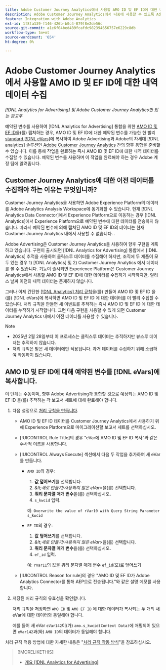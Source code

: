 ```yaml
---
title: Adobe Customer Journey Analytics에서 사용할 AMO ID 및 EF ID에 대한 내역 데이터 수집
description: Adobe Customer Journey Analytics에서 나중에 사용할 수 있도록 Adobe Analytics에서 예약된 변수에 대한 내역 데이터를 수집하는 방법을 알아봅니다
feature: Integration with Adobe Analytics
exl-id: 1f8fa139-f146-426b-b0c4-079f8e2de56c
source-git-commit: a1e6f04bed489fcafdc982394656757e6229c8db
workflow-type: tm+mt
source-wordcount: '654'
ht-degree: 0%

---
```


# Adobe Customer Journey Analytics에서 사용할 AMO ID 및 EF ID에 대한 내역 데이터 수집

*[!DNL Analytics for Advertising] 및 Adobe Customer Journey Analytics만 있는 광고주*

예약된 변수를 사용하여 [!DNL Analytics for Advertising] 통합을 위한 [AMO ID 및 EF ID](ids.md)을(를) 캡처하는 경우, AMO ID 및 EF ID에 대한 예약된 변수를 가능한 한 빨리 [standard [!DNL eVars]](https://experienceleague.adobe.com/en/docs/analytics/components/dimensions/evar)에 복사하여 Adobe Advertising과 Adobe의 차세대 [!DNL analytics] 솔루션인 [Adobe Customer Journey Analytics](https://experienceleague.adobe.com/en/docs/analytics-platform/using/cja-overview/cja-overview) 간의 향후 통합을 준비할 수 있습니다. 이를 통해 작업을 완료하는 즉시 AMO ID 및 EF ID에 대한 내역 데이터를 수집할 수 있습니다. 예약된 변수를 사용하며 이 작업을 완료해야 하는 경우 Adobe 계정 팀에 알려줍니다.

<!-- You can also do the same for any other reserved variables you use for your [!DNL Analytics for Advertising] implementation. -->

<!-- This will allow Adobe Experience Platform, which supplies data to Customer Journey Analytics, to begin collecting historical data for your [!DNL rVars] as soon as you complete the task. -->

## Customer Journey Analytics에 대한 이전 데이터를 수집해야 하는 이유는 무엇입니까?

Customer Journey Analytics을 사용하면 Adobe Experience Platform의 데이터를 Adobe Analytics Analysis Workspace에 동기화할 수 있습니다. 현재 [!DNL Analytics Data Connector]에서 Experience Platform으로 이동하는 경우 [!DNL Analytics]에서 Experience Platform으로 예약된 변수에 대한 데이터를 전송하지 않습니다. 따라서 예약된 변수에 의해 캡처된 AMO ID 및 EF ID의 데이터는 현재 Customer Journey Analytics 내에서 사용할 수 없습니다. <!-- Instead, XXXXXXXXXX what exactly? -->.<!-- Does the Analytics for Advertising implementation use the Analytics Data Connector in particular (why would it use anything?), and we're planning to implement the Web SDK to do it instead in the future? -->

Adobe Advertising은 Customer Journey Analytics을 사용하여 향후 구현을 계획하고 있습니다. 구현이 출시되면 [!DNL Analytics for Advertising] 통합에서 [!DNL Analytics] 추적을 사용하여 클릭스루 데이터<!-- Add back if we implement this:  and (DSP users) view-through data -->를 수집해야 하지만, 조직에 두 제품이 모두 있는 경우 1\) [!DNL Analytics] <!-- (Analysis Workspace using data from [!DNL Analytics]) --> 및 2\) Customer Journey Analytics <!-- (Analysis Workspace using data from Experience Platform)-->에서 데이터를 볼 수 있습니다. 기능이 출시되면 Experience Platform은 Customer Journey Analytics에서 사용할 AMO ID 및 EF ID에 대한 데이터를 수집하기 시작하지만, 릴리스 날짜 이전의 내역 데이터는 존재하지 않습니다.

그러나 이제 간단한 [[!DNL Analytics] 처리 규칙](https://experienceleague.adobe.com/en/docs/analytics/admin/admin-tools/manage-report-suites/edit-report-suite/report-suite-general/c-processing-rules/processing-rules)을(를) 만들어 AMO ID 및 EF ID <!-- [!DNL rVars] -->을(를) [!DNL eVars]에 복사하면 AMO ID 및 EF ID <!-- [!DNL rVars] -->에 대한 데이터를 더 빨리 수집할 수 있습니다. 처리 규칙을 만들면 새 이벤트를 추적하는 즉시 AMO ID 및 EF ID <!-- [!DNL rVars] -->에 대한 데이터를 누적하기 시작합니다. 그런 다음 구현을 사용할 수 있게 되면 Customer Journey Analytics 내에서 이전 데이터를 사용할 수 있습니다.

>[!NOTE]
>
>* 2025년 2월 28일부터 이 프로세스는 클릭스루 데이터는 추적하지만 뷰스루 데이터는 추적하지 않습니다.
>* 처리 규칙은 받은 새 데이터에만 적용됩니다. 과거 데이터를 수집하기 위해 소급하여 작동하지 않습니다.

## AMO ID 및 EF ID에 대해 예약된 변수를 [!DNL eVars]에 복사합니다.

이 단계는 수동이며, 향후 Adobe Advertising과 통합할 것으로 예상되는 AMO ID 및 EF ID <!-- [!DNL rVars] -->을(를) 추적하는 각 보고서 세트에 대해 완료해야 합니다.

1. 다음 설정으로 [처리 규칙을 만듭니다](https://experienceleague.adobe.com/en/docs/analytics/admin/admin-tools/manage-report-suites/edit-report-suite/report-suite-general/c-processing-rules/c-processing-rules-configuration/t-processing-rules).

   * AMO ID 및 EF ID <!-- [!DNL rVar] --> 데이터를 Customer Journey Analytics에서 사용하기 위해 Experience Platform으로 마이그레이션할 보고서 세트를 선택하십시오.

   * [!UICONTROL Rule Title]의 경우 &quot;eVar에 AMO ID 및 EF ID 복사&quot;와 같은 수사적 이름을 사용합니다.

   * [!UICONTROL Always Execute] 섹션에서 다음 두 작업을 추가하여 새 eVar를 만듭니다.

      * `AMO ID`의 경우:

         1. **값 덮어쓰기**&#x200B;를 선택합니다.
         1. *\&lt;새로 만들기/사용하지 않은 eVar\>*&#x200B;을(를) 선택합니다.
         1. **쿼리 문자열 매개 변수**&#x200B;을(를) 선택하십시오.
         1. `s_kwcid` 입력.

        예: ```Overwrite the value of rVar10 with Query String Parameter s_kwcid```

      * `EF ID`의 경우:

         1. **값 덮어쓰기**&#x200B;를 선택합니다.
         1. *\&lt;새로 만들기/사용하지 않은 eVar\>*&#x200B;을(를) 선택합니다.
         1. **쿼리 문자열 매개 변수**&#x200B;을(를) 선택하십시오.
         1. `ef_id` 입력.

        예: `rVar11`의 값을 쿼리 문자열 매개 변수 `ef_id`(으)로 덮어쓰기

   * [!UICONTROL Reason for rule]의 경우 &quot;AMO ID 및 EF ID가 Adobe Analytics Connector를 통해 AEP으로 전송됩니다.&quot;와 같은 설명 메모를 사용합니다.

1. 저장된 처리 규칙의 유효성을 확인합니다.

   처리 규칙을 저장하면 `AMO ID` 및 `AMO EF ID` <!-- the existing reserved variables -->에 대한 데이터가 복사되는 두 개의 새 eVar에 대한 데이터와 동일해야 합니다.

   예를 들어 새 eVar `eVar142`이(가) `amo.s_kwcid(Context Data)`에 매핑되어 있으면 `eVar142`과(와) `AMO ID`의 데이터가 동일해야 합니다.

처리 규칙 적용 방법에 대한 자세한 내용은 &quot;[처리 규칙 작동 방식](https://experienceleague.adobe.com/en/docs/analytics/admin/admin-tools/manage-report-suites/edit-report-suite/report-suite-general/c-processing-rules/c-processing-rules-configuration/processing-rules-about)&quot;을 참조하십시오.

>[!MORELIKETHIS]
>
>* [개요 [!DNL Analytics for Advertising]](overview.md)
